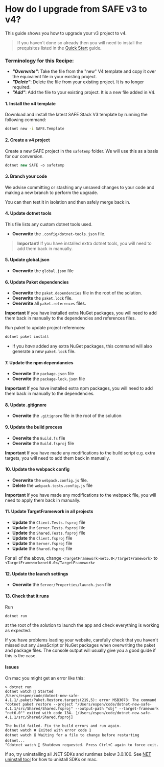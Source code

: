 # How do I upgrade from SAFE v3 to v4?

This guide shows you how to upgrade your v3 project to v4.

> If you haven't done so already then you will need to install the prequisites listed in the [Quick Start](../../quickstart.md) guide.

### Terminology for this Recipe:

* ***"Overwrite"***: Take the file from the "new" V4 template and copy it over the equivalent file in your existing project.
* ***"Delete"***: Delete the file from your existing project. It is no longer required.
* ***"Add"***: Add the file to your existing project. It is a new file added in V4.

#### 1. Install the v4 template
Download and install the latest SAFE Stack V3 template by running the following command:

```bash
dotnet new -i SAFE.Template
```

#### 2. Create a v4 project
Create a new SAFE project in the `safetemp` folder. We will use this as a basis for our conversion.

```fsharp
dotnet new SAFE -o safetemp
```

#### 3. Branch your code
We advise committing or stashing any unsaved changes to your code and making a new branch to perform the upgrade.

You can then test it in isolation and then safely merge back in.

#### 4. Update dotnet tools
This file lists any custom dotnet tools used.

* **Overwrite** the `.config/dotnet-tools.json` file.

> **Important**! If you have installed extra dotnet tools, you will need to add them back in manually.

#### 5. Update global.json 

* **Overwrite** the `global.json` file

#### 6. Update Paket dependencies
* **Overwrite** the `paket.dependencies` file in the root of the solution.
* **Overwrite** the `paket.lock` file.
* **Overwrite** all `paket.references` files.

**Important** If you have installed extra NuGet packages, you will need to add them back in manually to the dependencies and references files.

Run paket to update project references:

```bash
dotnet paket install
```

* If you *have* added any extra NuGet packages, this command will also generate a new `paket.lock` file.

#### 7. Update the npm dependancies 
* **Overwite** the `package.json` file
* **Overwite** the `package-lock.json` file

**Important** If you have installed extra npm packages, you will need to add them back in manually to the dependencies.

#### 8. Update .gitignore 
* **Overwite** the `.gitignore` file in the root of the solution

#### 9. Update the build process
* **Overwite** the `Build.fs` file
* **Overwite** the `Build.fsproj` file

**Important** If you have made any modifications to the build script e.g. extra targets, you will need to add them back in manually.

#### 10. Update the webpack config
* **Overwrite** the `webpack.config.js` file.
* **Delete** the `webpack.tests.config.js` file

**Important** If you have made any modifications to the webpack file, you will need to apply them back in manually.

#### 11. Update TargetFramework in all projects
* **Update** the `Client.Tests.fsproj` file
* **Update** the `Server.Tests.fsproj` file
* **Update** the `Shared.Tests.fsproj` file
* **Update** the `Client.fsproj` file
* **Update** the `Server.fsproj` file
* **Update** the `Shared.fsproj` file

For all of the above, change
`<TargetFramework>net5.0</TargetFramework>`
to
`<TargetFramework>net6.0</TargetFramework>`

#### 12. Update the launch settings
* **Overwite** the `Server/Properties/launch.json` file

#### 13. Check that it runs
Run
```bash
dotnet run
```
at the root of the solution to launch the app and check everything is working as expected.

If you have problems loading your website, carefully check that you haven't missed out any JavaScript or NuGet packages when overwriting the paket and package files. The console output will usually give you a good guide if this is the case.

#### Issues

On mac you might get an error like this:

```
> dotnet run
dotnet watch 🚀 Started
/Users/espen/code/dotnet-new-safe-4.1.1/.paket/Paket.Restore.targets(219,5): error MSB3073: The command "dotnet paket restore --project "/Users/espen/code/dotnet-new-safe-4.1.1/src/Shared/Shared.fsproj" --output-path "obj" --target-framework "net6.0"" exited with code 134. [/Users/espen/code/dotnet-new-safe-4.1.1/src/Shared/Shared.fsproj]

The build failed. Fix the build errors and run again.
dotnet watch ❌ Exited with error code 1
dotnet watch ⏳ Waiting for a file to change before restarting dotnet...
^Cdotnet watch 🛑 Shutdown requested. Press Ctrl+C again to force exit.
```

If so, try uninstalling all .NET SDKs and runtimes below 3.0.100. See [NET uninstall tool](https://learn.microsoft.com/en-us/dotnet/core/additional-tools/uninstall-tool?source=recommendations&tabs=macos) for how to unistall SDKs on mac.
